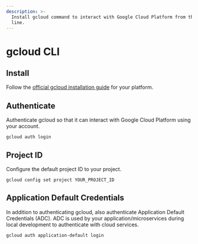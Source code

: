 ```yaml
---
description: >-
  Install gcloud command to interact with Google Cloud Platform from the command
  line.
---
```


# gcloud CLI

## Install

Follow the [official gcloud installation guide](https://cloud.google.com/sdk/docs/downloads-interactive#linux) for your platform.

## Authenticate

Authenticate gcloud so that it can interact with Google Cloud Platform using your account.

```text
gcloud auth login
```

## Project ID

Configure the default project ID to your project.

```text
gcloud config set project YOUR_PROJECT_ID
```

## Application Default Credentials

In addition to authenticating gcloud, also authenticate Application Default Credentials \(ADC\). ADC is used by your application/microservices during local development to authenticate with cloud services.

```text
gcloud auth application-default login
```

